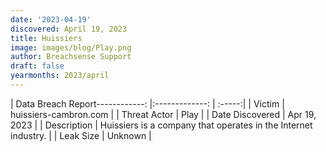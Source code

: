 ```yaml
---
date: '2023-04-19'
discovered: April 19, 2023
title: Huissiers
image: images/blog/Play.png
author: Breachsense Support
draft: false
yearmonths: 2023/april
---
```


| Data Breach Report------------:     |:-------------:    | :-----:|
| Victim      | huissiers-cambron.com      | 
| Threat Actor      | Play      | 
| Date Discovered      | Apr 19, 2023      | 
| Description      | Huissiers is a company that operates in the Internet industry.      | 
| Leak Size      | Unknown      | 

